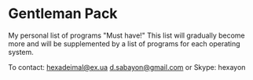 # Gentleman Pack
My personal list of programs "Must have!"
This list will gradually become more and will be supplemented by a list of programs for each operating system.

To contact:
hexadeimal@ex.ua
d.sabayon@gmail.com
or Skype: hexayon
